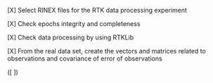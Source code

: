 [X] Select RINEX files for the RTK data processing experiment

[X] Check epochs integrity and completeness

[X] Check data processing by using RTKLib

[X] From the real data set, create the vectors and matrices related to observations and covariance of error of observations

([ ])
